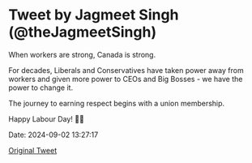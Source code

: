 # Tweet by Jagmeet Singh (@theJagmeetSingh)

When workers are strong, Canada is strong.

For decades, Liberals and Conservatives have taken power away from workers and given more power to CEOs and Big Bosses - we have the power to change it.

The journey to earning respect begins with a union membership.

Happy Labour Day! ✊🏽

Date: 2024-09-02 13:27:17

[Original Tweet](https://x.com/theJagmeetSingh/status/1830598370747982220)
